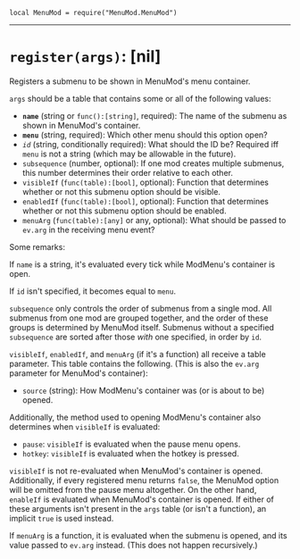 `local MenuMod = require("MenuMod.MenuMod")`

---

# `register(args)`: [nil]
Registers a submenu to be shown in MenuMod's menu container.

`args` should be a table that contains some or all of the following values:

* **`name`** (string or `func():[string]`, required): The name of the submenu as shown in MenuMod's container.
* **`menu`** (string, required): Which other menu should this option open?
* *`id`* (string, conditionally required): What should the ID be? Required iff `menu` is not a string (which may be allowable in the future).
* `subsequence` (number, optional): If one mod creates multiple submenus, this number determines their order relative to each other. 
* `visibleIf` (`func(table):[bool]`, optional): Function that determines whether or not this submenu option should be visible.
* `enabledIf` (`func(table):[bool]`, optional): Function that determines whether or not this submenu option should be enabled.
* `menuArg` (`func(table):[any]` or any, optional): What should be passed to `ev.arg` in the receiving menu event?

Some remarks:

If `name` is a string, it's evaluated every tick while ModMenu's container is open.

If `id` isn't specified, it becomes equal to `menu`.

`subsequence` only controls the order of submenus from a single mod. All submenus from one mod are grouped together, and the order of these groups is determined by MenuMod itself. Submenus without a specified `subsequence` are sorted after those *with* one specified, in order by `id`.

`visibleIf`, `enabledIf`, and `menuArg` (if it's a function) all receive a table parameter. This table contains the following. (This is also the `ev.arg` parameter for MenuMod's container):

* `source` (string): How ModMenu's container was (or is about to be) opened.

Additionally, the method used to opening ModMenu's container also determines when `visibleIf` is evaluated:

* `pause`: `visibleIf` is evaluated when the pause menu opens.
* `hotkey`: `visibleIf` is evaluated when the hotkey is pressed.

`visibleIf` is not re-evaluated when MenuMod's container is opened. Additionally, if every registered menu returns `false`, the MenuMod option will be omitted from the pause menu altogether. On the other hand, `enableIf` is evaluated when MenuMod's container is opened. If either of these arguments isn't present in the `args` table (or isn't a function), an implicit `true` is used instead.

If `menuArg` is a function, it is evaluated when the submenu is opened, and its value passed to `ev.arg` instead. (This does not happen recursively.)
